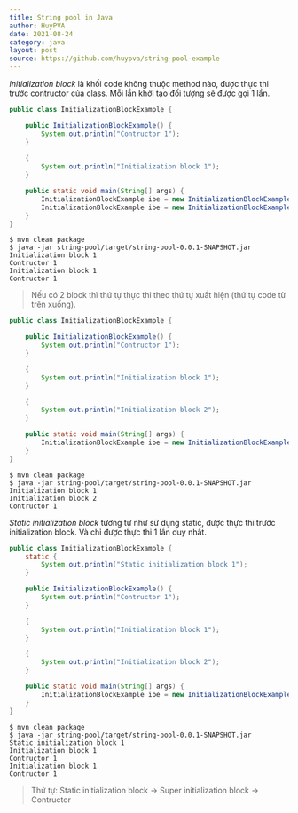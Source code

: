```yaml
---
title: String pool in Java
author: HuyPVA
date: 2021-08-24
category: java
layout: post
source: https://github.com/huypva/string-pool-example
---
```


*Initialization block* là khối code không thuộc method nào, được thực thi trước contructor của class. Mỗi lần khởi tạo đối tượng sẽ được gọi 1 lần.

```java
public class InitializationBlockExample {

    public InitializationBlockExample() {
        System.out.println("Contructor 1");
    }
    
    {
        System.out.println("Initialization block 1");
    }

    public static void main(String[] args) {
        InitializationBlockExample ibe = new InitializationBlockExample();
        InitializationBlockExample ibe = new InitializationBlockExample();
    }
}
``` 

```shell
$ mvn clean package
$ java -jar string-pool/target/string-pool-0.0.1-SNAPSHOT.jar
Initialization block 1
Contructor 1
Initialization block 1
Contructor 1
```

> Nếu có 2 block thì thứ tự thực thi theo thứ tự xuất hiện (thứ tự code từ trên xuống).

```java
public class InitializationBlockExample {

    public InitializationBlockExample() {
        System.out.println("Contructor 1");
    }    

    {
        System.out.println("Initialization block 1");
    } 

    {
        System.out.println("Initialization block 2");
    } 

    public static void main(String[] args) {
        InitializationBlockExample ibe = new InitializationBlockExample();
    }
}
``` 

```shell
$ mvn clean package
$ java -jar string-pool/target/string-pool-0.0.1-SNAPSHOT.jar
Initialization block 1
Initialization block 2
Contructor 1
```

*Static initialization block* tương tự như sử dụng static, được thực thi trước initialization block. Và chỉ được thực thi 1 lần duy nhất.

```java
public class InitializationBlockExample {
    static {
        System.out.println("Static initialization block 1");
    }

    public InitializationBlockExample() {
        System.out.println("Contructor 1");
    }    

    {
        System.out.println("Initialization block 1");
    } 

    {
        System.out.println("Initialization block 2");
    } 

    public static void main(String[] args) {
        InitializationBlockExample ibe = new InitializationBlockExample();
    }
}
```

```shell
$ mvn clean package
$ java -jar string-pool/target/string-pool-0.0.1-SNAPSHOT.jar
Static initialization block 1
Initialization block 1
Contructor 1
Initialization block 1
Contructor 1
```` 

> Thứ tự: Static initialization block -> Super initialization block -> Contructor